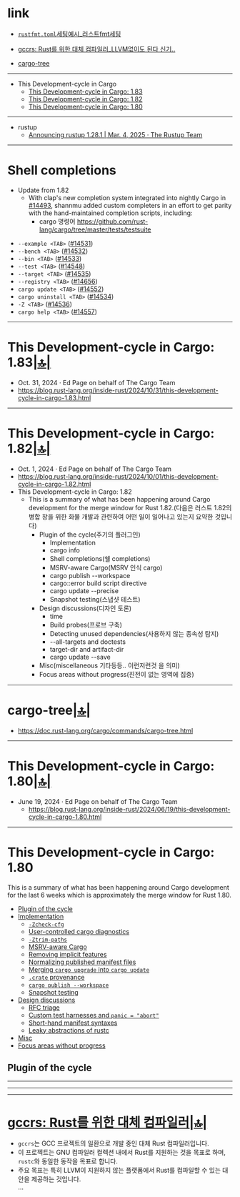 # link

- [`rustfmt.toml`세팅예시_러스트fmt세팅](https://github.com/taiki-e/pin-project/blob/main/.rustfmt.toml)
- [gccrs: Rust를 위한 대체 컴파일러_LLVM없이도 된다 신기..](#gccrs-rust를-위한-대체-컴파일러)

- [cargo-tree](#cargo-tree)

<hr />

- This Development-cycle in Cargo
  - [This Development-cycle in Cargo: 1.83](#this-development-cycle-in-cargo-183)
  - [This Development-cycle in Cargo: 1.82](#this-development-cycle-in-cargo-182)
  - [This Development-cycle in Cargo: 1.80](#this-development-cycle-in-cargo-180-1)

<hr />

- rustup
  - [Announcing rustup 1.28.1 | Mar. 4, 2025 · The Rustup Team](https://blog.rust-lang.org/2025/03/04/Rustup-1.28.1.html)

<hr />

# Shell completions
- Update from 1.82
  - With clap's new completion system integrated into nightly Cargo in [#14493](https://github.com/rust-lang/cargo/pull/14493), shannmu added custom completers in an effort to get parity with the hand-maintained completion scripts, including:
    - cargo 명령어 https://github.com/rust-lang/cargo/tree/master/tests/testsuite

<ul>
<li><code>--example &lt;TAB&gt;</code> (<a href="https://github.com/rust-lang/cargo/pull/14531">#14531</a>)</li>
<li><code>--bench &lt;TAB&gt;</code> (<a href="https://github.com/rust-lang/cargo/pull/14532">#14532</a>)</li>
<li><code>--bin &lt;TAB&gt;</code> (<a href="https://github.com/rust-lang/cargo/pull/14533">#14533</a>)</li>
<li><code>--test &lt;TAB&gt;</code> (<a href="https://github.com/rust-lang/cargo/pull/14548">#14548</a>)</li>
<li><code>--target &lt;TAB&gt;</code> (<a href="https://github.com/rust-lang/cargo/pull/14535">#14535</a>)</li>
<li><code>--registry &lt;TAB&gt;</code> (<a href="https://github.com/rust-lang/cargo/pull/14656">#14656</a>)</li>
<li><code>cargo update &lt;TAB&gt;</code> (<a href="https://github.com/rust-lang/cargo/pull/14552">#14552</a>)</li>
<li><code>cargo uninstall &lt;TAB&gt;</code> (<a href="https://github.com/rust-lang/cargo/pull/14534">#14534</a>)</li>
<li><code>-Z &lt;TAB&gt;</code> (<a href="https://github.com/rust-lang/cargo/pull/14536">#14536</a>)</li>
<li><code>cargo help &lt;TAB&gt;</code> (<a href="https://github.com/rust-lang/cargo/pull/14557">#14557</a>)</li>
</ul>

<hr />

# This Development-cycle in Cargo: 1.83[|🔝|](#link)
- Oct. 31, 2024 · Ed Page on behalf of The Cargo Team
- https://blog.rust-lang.org/inside-rust/2024/10/31/this-development-cycle-in-cargo-1.83.html

<hr />

# This Development-cycle in Cargo: 1.82[|🔝|](#link)
- Oct. 1, 2024 · Ed Page on behalf of The Cargo Team
- https://blog.rust-lang.org/inside-rust/2024/10/01/this-development-cycle-in-cargo-1.82.html
- This Development-cycle in Cargo: 1.82
  - This is a summary of what has been happening around Cargo development for the merge window for Rust 1.82.(다음은 러스트 1.82의 병합 창을 위한 화물 개발과 관련하여 어떤 일이 일어나고 있는지 요약한 것입니다)
    - Plugin of the cycle(주기의 플러그인)
      - Implementation
      - cargo info
      - Shell completions(쉘 completions)
      - MSRV-aware Cargo(MSRV 인식 cargo)
      - cargo publish --workspace
      - cargo::error build script directive
      - cargo update --precise <prerelease>
      - Snapshot testing(스냅샷 테스트)
    - Design discussions(디자인 토론)
      - time
      - Build probes(프로브 구축)
      - Detecting unused dependencies(사용하지 않는 종속성 탐지)
      - --all-targets and doctests
      - target-dir and artifact-dir
      - cargo update --save
    - Misc(miscellaneous 기타등등.. 이런저런것 을 의미)
    - Focus areas without progress(진전이 없는 영역에 집중)

<hr />

# cargo-tree[|🔝|](#link)
- https://doc.rust-lang.org/cargo/commands/cargo-tree.html

<hr />

# This Development-cycle in Cargo: 1.80[|🔝|](#link)
- June 19, 2024 · Ed Page on behalf of The Cargo Team
  - https://blog.rust-lang.org/inside-rust/2024/06/19/this-development-cycle-in-cargo-1.80.html


<hr>

<h1><a href="https://blog.rust-lang.org/inside-rust/2024/06/19/this-development-cycle-in-cargo-1.80.html#this-development-cycle-in-cargo-180" aria-hidden="true" class="anchor" id="this-development-cycle-in-cargo-180"></a>This Development-cycle in Cargo: 1.80</h1>
<p>This is a summary of what has been happening around Cargo development for the last 6 weeks which is approximately the merge window for Rust 1.80.</p>
<!-- time period: 2024-05-03 through 2024-06-13 -->
<ul>
<li><a href="https://blog.rust-lang.org/inside-rust/2024/06/19/this-development-cycle-in-cargo-1.80.html#plugin-of-the-cycle">Plugin of the cycle</a></li>
<li><a href="https://blog.rust-lang.org/inside-rust/2024/06/19/this-development-cycle-in-cargo-1.80.html#implementation">Implementation</a>
<ul>
<li><a href="https://blog.rust-lang.org/inside-rust/2024/06/19/this-development-cycle-in-cargo-1.80.html#-zcheck-cfg"><code>-Zcheck-cfg</code></a></li>
<li><a href="https://blog.rust-lang.org/inside-rust/2024/06/19/this-development-cycle-in-cargo-1.80.html#user-controlled-cargo-diagnostics">User-controlled cargo diagnostics</a></li>
<li><a href="https://blog.rust-lang.org/inside-rust/2024/06/19/this-development-cycle-in-cargo-1.80.html#-ztrim-paths"><code>-Ztrim-paths</code></a></li>
<li><a href="https://blog.rust-lang.org/inside-rust/2024/06/19/this-development-cycle-in-cargo-1.80.html#msrv-aware-cargo">MSRV-aware Cargo</a></li>
<li><a href="https://blog.rust-lang.org/inside-rust/2024/06/19/this-development-cycle-in-cargo-1.80.html#removing-implicit-features">Removing implicit features</a></li>
<li><a href="https://blog.rust-lang.org/inside-rust/2024/06/19/this-development-cycle-in-cargo-1.80.html#normalizing-published-manifest-files">Normalizing published manifest files</a></li>
<li><a href="https://blog.rust-lang.org/inside-rust/2024/06/19/this-development-cycle-in-cargo-1.80.html#merging-cargo-upgrade-into-cargo-update">Merging <code>cargo upgrade</code> into <code>cargo update</code></a></li>
<li><a href="https://blog.rust-lang.org/inside-rust/2024/06/19/this-development-cycle-in-cargo-1.80.html#crate-provenance"><code>.crate</code> provenance</a></li>
<li><a href="https://blog.rust-lang.org/inside-rust/2024/06/19/this-development-cycle-in-cargo-1.80.html#cargo-publish---workspace"><code>cargo publish --workspace</code></a></li>
<li><a href="https://blog.rust-lang.org/inside-rust/2024/06/19/this-development-cycle-in-cargo-1.80.html#snapshot-testing">Snapshot testing</a></li>
</ul>
</li>
<li><a href="https://blog.rust-lang.org/inside-rust/2024/06/19/this-development-cycle-in-cargo-1.80.html#design-discussions">Design discussions</a>
<ul>
<li><a href="https://blog.rust-lang.org/inside-rust/2024/06/19/this-development-cycle-in-cargo-1.80.html#rfc-triage">RFC triage</a></li>
<li><a href="https://blog.rust-lang.org/inside-rust/2024/06/19/this-development-cycle-in-cargo-1.80.html#custom-test-harnesses-and-panic--abort">Custom test harnesses and <code>panic = &quot;abort&quot;</code></a></li>
<li><a href="https://blog.rust-lang.org/inside-rust/2024/06/19/this-development-cycle-in-cargo-1.80.html#short-hand-manifest-syntaxes">Short-hand manifest syntaxes</a></li>
<li><a href="https://blog.rust-lang.org/inside-rust/2024/06/19/this-development-cycle-in-cargo-1.80.html#leaky-abstractions-of-rustc">Leaky abstractions of rustc</a></li>
</ul>
</li>
<li><a href="https://blog.rust-lang.org/inside-rust/2024/06/19/this-development-cycle-in-cargo-1.80.html#misc">Misc</a></li>
<li><a href="https://blog.rust-lang.org/inside-rust/2024/06/19/this-development-cycle-in-cargo-1.80.html#focus-areas-without-progress">Focus areas without progress</a></li>
</ul>
<h2><a href="https://blog.rust-lang.org/inside-rust/2024/06/19/this-development-cycle-in-cargo-1.80.html#plugin-of-the-cycle" aria-hidden="true" class="anchor" id="plugin-of-the-cycle"></a>Plugin of the cycle</h2>

<hr>

<hr>



<hr />

# **[gccrs: Rust를 위한 대체 컴파일러](<https://news.hada.io/topic?id=17681&utm_source=discord&utm_medium=bot&utm_campaign=1480>)**[|🔝|](#link)
- `gccrs`는 GCC 프로젝트의 일환으로 개발 중인 대체 Rust 컴파일러입니다.  
- 이 프로젝트는 GNU 컴파일러 컬렉션 내에서 Rust를 지원하는 것을 목표로 하며, `rustc`와 동일한 동작을 목표로 합니다.  
- 주요 목표는 특히 LLVM이 지원하지 않는 플랫폼에서 Rust를 컴파일할 수 있는 대안을 제공하는 것입니다.  
...
